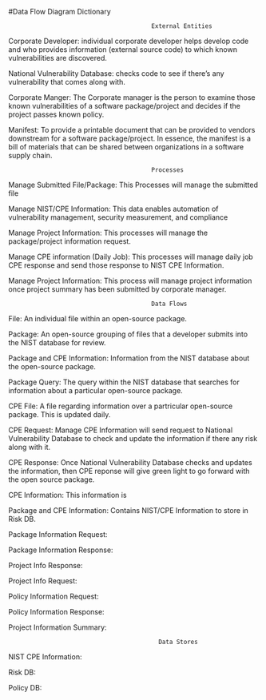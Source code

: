 #Data Flow Diagram Dictionary

                                            External Entities
Corporate Developer: individual corporate developer helps develop code and who provides information (external source code) to which known vulnerabilities are discovered.  

National Vulnerability Database:  checks code to see if there’s any vulnerability that comes along with.

Corporate Manger: The Corporate manager is the person to examine those known vulnerabilities of a software package/project and decides if the project passes known policy.

Manifest: To provide a printable document that can be provided to vendors downstream for a software package/project. In essence, the manifest is a bill of materials that can be shared between organizations in a software supply chain.



                                            Processes
                                            
Manage Submitted File/Package:  This Processes will manage the submitted file 

Manage NIST/CPE Information: This data enables automation of vulnerability management, security measurement, and compliance

Manage Project Information: This processes will manage the package/project information request. 

Manage CPE information (Daily Job):  This processes will manage daily job CPE response and send those response to NIST CPE Information.

Manage Project Information: This process will manage project information once project summary has been submitted by corporate manager. 




                                            Data Flows
File: An individual file within an open-source package.


Package: An open-source grouping of files that a developer submits into the NIST database for review.


Package and CPE Information: Information from the NIST database about the open-source package.


Package Query: The query within the NIST database that searches for information about a particular open-source package.


CPE File: A file regarding information over a partricular open-source package. This is updated daily.


CPE Request: Manage CPE Information will send request to National Vulnerability Database to check and update the information if there any risk along with it. 


CPE Response: Once National Vulnerability Database checks and updates the information, then CPE reponse will give green light to go forward with the open source package. 


CPE Information: This information is 


Package and CPE Information: Contains NIST/CPE Information to store in Risk DB.


Package Information Request: 


Package Information Response:


Project Info Response:


Project Info Request:


Policy Information Request:


Policy Information Response:


Project Information Summary:




                                              Data Stores
NIST CPE Information:


Risk DB:


Policy DB:




